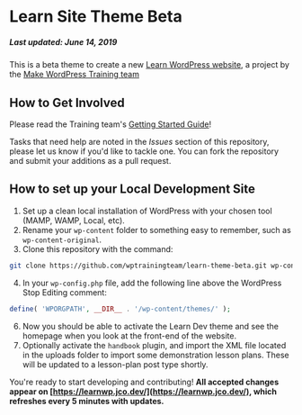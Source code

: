 Learn Site Theme Beta
===================================
##### Last updated: June 14, 2019

This is a beta theme to create a new [Learn WordPress website](https://learn.wordpress.org), a project by the [Make WordPress Training team](https://make.wordpress.org/training)

How to Get Involved
--------------------------------------

Please read the Training team's [Getting Started Guide](https://make.wordpress.org/training/handbook/getting-started/)!

Tasks that need help are noted in the *Issues* section of this repository, please let us know if you'd like to tackle one. You can fork the repository and submit your additions as a pull request.

How to set up your Local Development Site
----------------------------------------------

1. Set up a clean local installation of WordPress with your chosen tool (MAMP, WAMP, Local, etc).
2. Rename your `wp-content` folder to something easy to remember, such as `wp-content-original`.
3. Clone this repository with the command:
```bash
git clone https://github.com/wptrainingteam/learn-theme-beta.git wp-content
```
4. In your `wp-config.php` file, add the following line above the WordPress Stop Editing comment:
```php
define( 'WPORGPATH', __DIR__ . '/wp-content/themes/' );
```
6. Now you should be able to activate the Learn Dev theme and see the homepage when you look at the front-end of the website.
7. Optionally activate the `handbook` plugin, and import the XML file located in the uploads folder to import some demonstration lesson plans. These will be updated to a lesson-plan post type shortly.

You're ready to start developing and contributing!
**All accepted changes appear on [https://learnwp.jco.dev/](https://learnwp.jco.dev/), which refreshes every 5 minutes with updates.**
